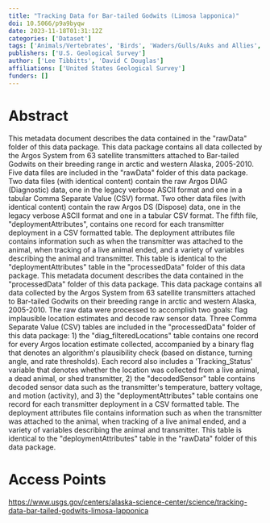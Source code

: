 ```yaml
---
title: "Tracking Data for Bar-tailed Godwits (Limosa lapponica)"
doi: 10.5066/p9a9byqw
date: 2023-11-18T01:31:12Z
categories: ['Dataset']
tags: ['Animals/Vertebrates', 'Birds', 'Waders/Gulls/Auks and Allies', 'Migratory rates/routes', 'Species life history', 'Telemetry', 'Migratory birds', 'Seasonal distribution', 'Seasonal movement', 'Overwintering', 'Breeding sites', 'Capture-recapture studies', 'Tracking equipment', 'Tagging devices', 'Wildlife', 'Ornithology', 'Migratory species', 'Coastal ecosystems', 'Marine ecosystems', 'Animal tracking', 'Satellite transmitter', 'Platform Transmitter Terminal', 'PTT', 'Argos']
publishers: ['U.S. Geological Survey']
author: ['Lee Tibbitts', 'David C Douglas']
affiliations: ['United States Geological Survey']
funders: []
---
```


# Abstract
This metadata document describes the data contained in the "rawData" folder of this data package. This data package contains all data collected by the Argos System from 63 satellite transmitters attached to Bar-tailed Godwits on their breeding range in arctic and western Alaska, 2005-2010. Five data files are included in the "rawData" folder of this data package. Two data files (with identical content) contain the raw Argos DIAG (Diagnostic) data, one in the legacy verbose ASCII format and one in a tabular Comma Separate Value (CSV) format. Two other data files (with identical content) contain the raw Argos DS (Dispose) data, one in the legacy verbose ASCII format and one in a tabular CSV format. The fifth file, "deploymentAttributes", contains one record for each transmitter deployment in a CSV formatted table. The deployment attributes file contains information such as when the transmitter was attached to the animal, when tracking of a live animal ended, and a variety of variables describing the animal and transmitter. This table is identical to the "deploymentAttributes" table in the "processedData" folder of this data package. This metadata document describes the data contained in the "processedData" folder of this data package. This data package contains all data collected by the Argos System from 63 satellite transmitters attached to Bar-tailed Godwits on their breeding range in arctic and western Alaska, 2005-2010. The raw data were processed to accomplish two goals: flag implausible location estimates and decode raw sensor data. Three Comma Separate Value (CSV) tables are included in the "processedData" folder of this data package: 1) the "diag_filteredLocations" table contains one record for every Argos location estimate collected, accompanied by a binary flag that denotes an algorithm's plausibility check (based on distance, turning angle, and rate thresholds). Each record also includes a 'Tracking_Status' variable that denotes whether the location was collected from a live animal, a dead animal, or shed transmitter, 2) the "decodedSensor" table contains decoded sensor data such as the transmitter's temperature, battery voltage, and motion (activity), and 3) the "deploymentAttributes" table contains one record for each transmitter deployment in a CSV formatted table. The deployment attributes file contains information such as when the transmitter was attached to the animal, when tracking of a live animal ended, and a variety of variables describing the animal and transmitter. This table is identical to the "deploymentAttributes" table in the "rawData" folder of this data package.

# Access Points
https://www.usgs.gov/centers/alaska-science-center/science/tracking-data-bar-tailed-godwits-limosa-lapponica